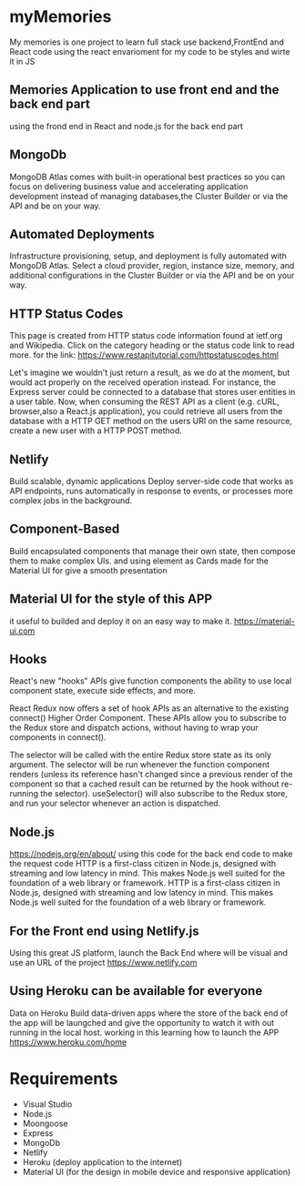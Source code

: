 # myMemories
My memories is one project to learn full stack use backend,FrontEnd and React code using the react envarioment for my code to be styles and wirte it in JS 

## Memories Application to use front end and the back end part
using the frond end in React and node.js for the back end part

## MongoDb
MongoDB Atlas comes with built-in operational best practices so you can focus on delivering business value and accelerating application development instead of managing databases,the Cluster Builder or via the API and be on your way.

## Automated Deployments
Infrastructure provisioning, setup, and deployment is fully automated with MongoDB Atlas. Select a cloud provider, region, instance size, memory, and additional configurations in the Cluster Builder or via the API and be on your way.

## HTTP Status Codes
This page is created from HTTP status code information found at ietf.org and Wikipedia. 
Click on the category heading or the status code link to read more.
for the link: https://www.restapitutorial.com/httpstatuscodes.html

Let's imagine we wouldn't just return a result, as we do at the moment, but would act properly on the received operation instead. For instance, the Express server could be connected to a database that stores user entities in a user table. Now, when consuming the REST API as a client (e.g. cURL, browser,also a React.js application), you could retrieve all users from the database with a HTTP GET method on the users URI on the same resource, create a new user with a HTTP POST method.

## Netlify
Build scalable,
dynamic applications
Deploy server-side code that works as API endpoints, runs automatically in response to events, or processes more complex jobs in the background.

## Component-Based

Build encapsulated components that manage their own state, then compose them to make complex UIs.
and using element as Cards made for the Material UI for give a smooth presentation

## Material UI for the style of this APP

it useful to builded and deploy it on an easy way to make it.
https://material-ui.com

## Hooks 
React's new "hooks" APIs give function components the ability to use local component state, execute side effects, and more.

React Redux now offers a set of hook APIs as an alternative to the existing connect() Higher Order Component. These APIs allow you to subscribe to the Redux store and dispatch actions, without having to wrap your components in connect().

 The selector will be called with the entire Redux store state as its only argument. The selector will be run whenever the function component renders (unless its reference hasn't changed since a previous render of the component so that a cached result can be returned by the hook without re-running the selector). useSelector() will also subscribe to the Redux store, and run your selector whenever an action is dispatched.
 
 ## Node.js 
 https://nodejs.org/en/about/
 using this code for the back end code to make the request code
 HTTP is a first-class citizen in Node.js, designed with streaming and low latency in mind. This makes Node.js well suited for the foundation of a web library or framework.
 HTTP is a first-class citizen in Node.js, designed with streaming and low latency in mind. This makes Node.js well suited for the foundation of a web library or framework.
 
## For the Front end using Netlify.js
Using this great JS platform, launch the Back End where will be visual and use an URL of the project
https://www.netlify.com

## Using Heroku can be available for everyone
Data on Heroku
Build data-driven apps where the store of the back end of the app will be laungched and give the opportunity to watch it with out running in the local host. working in this learning how to launch the APP
https://www.heroku.com/home

# Requirements
* Visual Studio
* Node.js
* Moongoose
* Express
* MongoDb
* Netlify
* Heroku (deploy application to the internet)
* Material UI (for the design in mobile device and responsive application)
